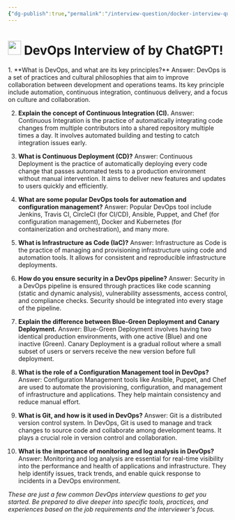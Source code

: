 ```yaml
---
{"dg-publish":true,"permalink":"/interview-question/docker-interview-questions-by-chat-gpt/","tags":["Interview_questions","DevOps"],"noteIcon":""}
---
```


<h1><img src="https://duckduckgo.com/i/c7ce9712.png" width="30px" height="32px" style="margin: 0;"> DevOps Interview of  by ChatGPT!</h1>
1. **What is DevOps, and what are its key principles?**
Answer: DevOps is a set of practices and cultural philosophies that aim to improve collaboration
between development and operations teams. Its key principle include automation, continuous integration, continuous delivery, and a focus on culture and collaboration.

2. **Explain the concept of Continuous Integration (CI).**
Answer: Continuous Integration is the practice of automatically integrating code changes from multiple contributors into a shared repository multiple times a day. It involves automated building and testing to catch integration issues early.

3. **What is Continuous Deployment (CD)?**
Answer: Continuous Deployment is the practice of automatically deploying every code change that
passes automated tests to a production environment without manual intervention. It aims to
deliver new features and updates to users quickly and efficiently.

4. **What are some popular DevOps tools for automation and configuration management?**
Answer: Popular DevOps tool include Jenkins, Travis CI, CircleCI (for CI/CD), Ansible, Puppet, and
Chef (for configuration management), Docker and Kubernetes (for containerization and orchestration), and many more.

5. **What is Infrastructure as Code (IaC)?**
Answer: Infrastructure as Code is the practice of managing and provisioning infrastructure using code and automation tools. It allows for consistent and reproducible infrastructure deployments.

6. **How do you ensure security in a DevOps pipeline?**
Answer: Security in a DevOps pipeline is ensured through practices like code scanning (static
and dynamic analysis), vulnerability assessments, access control, and compliance checks. Security should be integrated into every stage of the pipeline.

7. **Explain the difference between Blue-Green Deployment and Canary Deployment.**
Answer: Blue-Green Deployment involves having two identical production environments, with one
active (Blue) and one inactive (Green). Canary Deployment is a gradual rollout where a small
subset of users or servers receive the new version before full deployment.

8. **What is the role of a Configuration Management tool in DevOps?**
Answer: Configuration Management tools like Ansible, Puppet, and Chef are used to
automate the provisioning, configuration, and management of infrastructure and applications.
They help maintain consistency and reduce manual effort.

9. **What is Git, and how is it used in DevOps?**
Answer: Git is a distributed version control system. In DevOps, Git is used to manage and track changes to source code and collaborate among development teams. It plays
a crucial role in version control and collaboration.

10. **What is the importance of monitoring and log analysis in DevOps?**
Answer: Monitoring and log analysis are essential for real-time visibility into the performance and
health of applications and infrastructure. They help identify issues, track trends, and enable
quick response to incidents in a DevOps environment.

_These are just a few common DevOps interview questions to get you started.
Be prepared to dive deeper into specific tools, practices, and experiences based on the job
requirements and the interviewer's focus._

